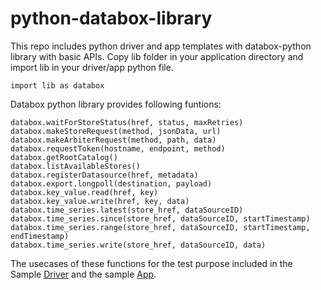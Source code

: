 # python-databox-library

This repo includes python driver and app templates with databox-python library with basic APIs.  Copy lib folder in your application directory and import lib in your driver/app python file.
```
import lib as databox
```
Databox python library provides following funtions:

```
databox.waitForStoreStatus(href, status, maxRetries)
databox.makeStoreRequest(method, jsonData, url)
databox.makeArbiterRequest(method, path, data)
databox.requestToken(hostname, endpoint, method)
databox.getRootCatalog()
databox.listAvailableStores()
databox.registerDatasource(href, metadata)
databox.export.longpoll(destination, payload)
databox.key_value.read(href, key)
databox.key_value.write(href, key, data)
databox.time_series.latest(store_href, dataSourceID)
databox.time_series.since(store_href, dataSourceID, startTimestamp)
databox.time_series.range(store_href, dataSourceID, startTimestamp, endTimestamp)
databox.time_series.write(store_href, dataSourceID, data)
```

The usecases of these functions for the test purpose included in  the Sample [Driver](./samples/driver-hello-world/test.py) and the sample [App](./samples/app-hello-world/test.py).
